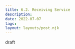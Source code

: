 ```yaml
---
title: 6.2. Receiving Service
description: 
date: 2022-07-07
tags:
layout: layouts/post.njk
---
```


draft